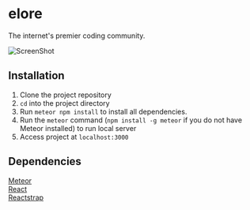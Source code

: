 # elore

The internet's premier coding community.

![ScreenShot](http://elore.io/img/gary.png)

## Installation

1. Clone the project repository
2. `cd` into the project directory
3. Run `meteor npm install` to install all dependencies.
4. Run the `meteor` command (`npm install -g meteor` if you do not have Meteor installed) to run local server
5. Access project at `localhost:3000`

## Dependencies

[Meteor](https://www.meteor.com)  
[React](https://facebook.github.io/react/)  
[Reactstrap](https://reactstrap.github.io/)  
